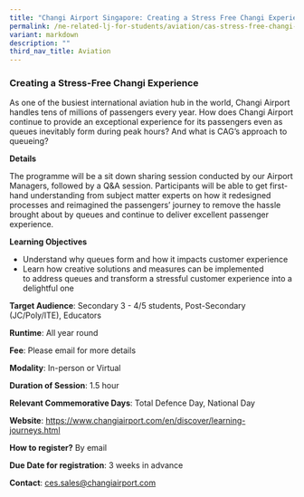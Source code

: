 ```yaml
---
title: "Changi Airport Singapore: Creating a Stress Free Changi Experience"
permalink: /ne-related-lj-for-students/aviation/cas-stress-free-changi-experience/
variant: markdown
description: ""
third_nav_title: Aviation
---
```

### Creating a Stress-Free Changi Experience

As one of the busiest international aviation hub in the world, Changi Airport handles tens of millions of passengers every year.
How does Changi Airport continue to provide an exceptional experience for its passengers even as queues inevitably form during peak hours? And what is CAG’s approach to queueing?

**Details**

The programme will be a sit down sharing session conducted by our Airport Managers, followed by a Q&A session. Participants will be able to get first-hand understanding from subject matter experts on how it redesigned processes and reimagined the passengers’ journey to remove the hassle brought about by queues and continue to deliver excellent passenger experience.

**Learning Objectives**

* Understand why queues form and how it impacts customer experience
* Learn how creative solutions and measures can be implemented to address queues and transform a stressful customer experience into a delightful one

**Target Audience**: Secondary 3 - 4/5 students, Post-Secondary (JC/Poly/ITE), Educators

**Runtime**: All year round

**Fee**: Please email for more details

**Modality**: In-person or Virtual

**Duration of Session**: 1.5 hour

**Relevant Commemorative Days**: Total Defence Day, National Day

**Website**: https://www.changiairport.com/en/discover/learning-journeys.html

**How to register?** By email

**Due Date for registration**: 3 weeks in advance

**Contact**: ces.sales@changiairport.com